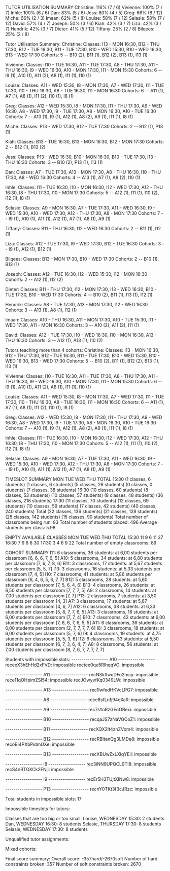 TUTOR UTILISATION SUMMARY
Christine: 116% (7 / 6)
Vivienne: 100% (7 / 7)
Inhle: 100% (6 / 6)
Dan: 83% (5 / 6)
Jess: 80% (4 / 5)
Greg: 66% (8 / 12)
Miche: 66% (2 / 3)
Imaan: 62% (5 / 8)
Louise: 58% (7 / 12)
Selasie: 58% (7 / 12)
David: 57% (4 / 7)
Joseph: 50% (3 / 6)
Kiah: 42% (3 / 7)
Liza: 42% (3 / 7)
Hendrik: 42% (3 / 7)
Dieter: 41% (5 / 12)
Tiffany: 25% (2 / 8)
Bilqees: 25% (2 / 8)

Tutor Utilisation Summary:
Christine:
  Classes: I13 - MON 16:30, B12 - THU 17:30, B12 - TUE 16:30, B11 - TUE 17:30, B10 - WED 15:30, B10 - WED 16:30, B13 - WED 17:30
  Cohorts: 5 -- B10 (2), B11 (1), B12 (2), B13 (1), I13 (1)

Vivienne:
  Classes: I10 - TUE 16:30, A11 - TUE 17:30, A8 - THU 17:30, A11 - THU 16:30, I9 - WED 16:30, A10 - MON 17:30, I11 - MON 15:30
  Cohorts: 6 -- I9 (1), A10 (1), A11 (2), A8 (1), I11 (1), I10 (1)

Louise:
  Classes: A11 - WED 15:30, I8 - MON 17:30, A7 - WED 17:30, I11 - TUE 17:30, I10 - THU 16:30, A8 - TUE 16:30, I11 - MON 16:30
  Cohorts: 6 -- A11 (1), A7 (1), A8 (1), I11 (2), I10 (1), I8 (1)

Greg:
  Classes: A12 - WED 15:30, I8 - MON 17:30, I11 - THU 17:30, A9 - WED 16:30, A8 - WED 17:30, I9 - TUE 17:30, A8 - MON 16:30, A10 - TUE 16:30
  Cohorts: 7 -- A10 (1), I9 (1), A12 (1), A8 (2), A9 (1), I11 (1), I8 (1)

Miche:
  Classes: P13 - WED 17:30, B12 - TUE 17:30
  Cohorts: 2 -- B12 (1), P13 (1)

Kiah:
  Classes: B13 - TUE 16:30, B13 - MON 16:30, B12 - MON 17:30
  Cohorts: 2 -- B12 (1), B13 (2)

Jess:
  Classes: P13 - WED 16:30, B10 - MON 16:30, B10 - TUE 17:30, I13 - THU 16:30
  Cohorts: 3 -- B10 (2), P13 (1), I13 (1)

Dan:
  Classes: A7 - TUE 17:30, A13 - MON 17:30, A8 - THU 16:30, I10 - THU 17:30, A8 - WED 16:30
  Cohorts: 4 -- A13 (1), A7 (1), A8 (2), I10 (1)

Inhle:
  Classes: I11 - TUE 16:30, I10 - MON 16:30, I12 - WED 17:30, A12 - THU 16:30, I8 - THU 17:30, I10 - MON 17:30
  Cohorts: 5 -- A12 (1), I11 (1), I10 (2), I12 (1), I8 (1)

Selasie:
  Classes: A9 - MON 16:30, A7 - TUE 17:30, A11 - WED 16:30, I9 - WED 15:30, A10 - WED 17:30, A12 - THU 17:30, A8 - MON 17:30
  Cohorts: 7 -- I9 (1), A10 (1), A11 (1), A12 (1), A7 (1), A8 (1), A9 (1)

Tiffany:
  Classes: B11 - THU 16:30, I12 - WED 16:30
  Cohorts: 2 -- B11 (1), I12 (1)

Liza:
  Classes: A12 - TUE 17:30, I9 - WED 17:30, B12 - TUE 16:30
  Cohorts: 3 -- I9 (1), A12 (1), B12 (1)

Bilqees:
  Classes: B13 - MON 17:30, B10 - WED 17:30
  Cohorts: 2 -- B10 (1), B13 (1)

Joseph:
  Classes: A12 - TUE 16:30, I12 - WED 15:30, I12 - MON 16:30
  Cohorts: 2 -- A12 (1), I12 (2)

Dieter:
  Classes: B11 - THU 17:30, I12 - MON 17:30, I13 - WED 16:30, B10 - TUE 17:30, B10 - WED 17:30
  Cohorts: 4 -- B10 (2), B11 (1), I13 (1), I12 (1)

Hendrik:
  Classes: A8 - TUE 17:30, A13 - MON 17:30, I12 - WED 16:30
  Cohorts: 3 -- A13 (1), A8 (1), I12 (1)

Imaan:
  Classes: A10 - THU 16:30, A11 - MON 17:30, A10 - TUE 15:30, I11 - WED 17:30, A11 - MON 16:30
  Cohorts: 3 -- A10 (2), A11 (2), I11 (1)

David:
  Classes: A12 - TUE 17:30, I10 - WED 16:30, I10 - MON 16:30, A13 - THU 16:30
  Cohorts: 3 -- A12 (1), A13 (1), I10 (2)

Tutors teaching more than 4 cohorts:
Christine:
  Classes: I13 - MON 16:30, B12 - THU 17:30, B12 - TUE 16:30, B11 - TUE 17:30, B10 - WED 15:30, B10 - WED 16:30, B13 - WED 17:30
  Cohorts: 5 -- B10 (2), B11 (1), B12 (2), B13 (1), I13 (1)

Vivienne:
  Classes: I10 - TUE 16:30, A11 - TUE 17:30, A8 - THU 17:30, A11 - THU 16:30, I9 - WED 16:30, A10 - MON 17:30, I11 - MON 15:30
  Cohorts: 6 -- I9 (1), A10 (1), A11 (2), A8 (1), I11 (1), I10 (1)

Louise:
  Classes: A11 - WED 15:30, I8 - MON 17:30, A7 - WED 17:30, I11 - TUE 17:30, I10 - THU 16:30, A8 - TUE 16:30, I11 - MON 16:30
  Cohorts: 6 -- A11 (1), A7 (1), A8 (1), I11 (2), I10 (1), I8 (1)

Greg:
  Classes: A12 - WED 15:30, I8 - MON 17:30, I11 - THU 17:30, A9 - WED 16:30, A8 - WED 17:30, I9 - TUE 17:30, A8 - MON 16:30, A10 - TUE 16:30
  Cohorts: 7 -- A10 (1), I9 (1), A12 (1), A8 (2), A9 (1), I11 (1), I8 (1)

Inhle:
  Classes: I11 - TUE 16:30, I10 - MON 16:30, I12 - WED 17:30, A12 - THU 16:30, I8 - THU 17:30, I10 - MON 17:30
  Cohorts: 5 -- A12 (1), I11 (1), I10 (2), I12 (1), I8 (1)

Selasie:
  Classes: A9 - MON 16:30, A7 - TUE 17:30, A11 - WED 16:30, I9 - WED 15:30, A10 - WED 17:30, A12 - THU 17:30, A8 - MON 17:30
  Cohorts: 7 -- I9 (1), A10 (1), A11 (1), A12 (1), A7 (1), A8 (1), A9 (1)


TIMESLOT SUMMARY
        MON     TUE     WED     THU     TOTAL
15:30   (1 classes, 6 students) (1 classes, 6 students) (5 classes, 26 students)        (0 classes, 0 students) (7 classes, 38 students)
16:30   (10 classes, 60 students)       (8 classes, 53 students)        (10 classes, 57 students)       (8 classes, 48 students)        (36 classes, 218 students)
17:30   (11 classes, 70 students)       (12 classes, 69 students)       (10 classes, 59 students)       (7 classes, 42 students)        (40 classes, 240 students)
Total   (22 classes, 136 students)      (21 classes, 128 students)      (25 classes, 142 students)      (15 classes, 90 students)
Total number of classrooms being run: 83
Total number of students placed: 496
Average students per class: 5.98


EMPTY AVAILABLE CLASSES
        MON     TUE     WED     THU     TOTAL
15:30   11      9       6       11      37
16:30   7       9       6       8       30
17:30   3       4       6       9       22
Total number of empty classrooms: 89


COHORT SUMMARY
I11:    6 classrooms,   36 students:    at 6,00 students per classroom  [6, 6, 6, 7, 6, 5]
A10:    5 classrooms,   34 students:    at 6,80 students per classroom  [7, 6, 7, 8, 6]
B11:    3 classrooms,   17 students:    at 5,67 students per classroom  [5, 5, 7]
I13:    3 classrooms,   16 students:    at 5,33 students per classroom  [7, 4, 5]
I10:    7 classrooms,   41 students:    at 5,86 students per classroom  [6, 4, 6, 5, 6, 7, 7]
B12:    5 classrooms,   28 students:    at 5,60 students per classroom  [7, 5, 6, 4, 6]
B13:    4 classrooms,   26 students:    at 6,50 students per classroom  [7, 7, 7, 5]
A9:     2 classrooms,   14 students:    at 7,00 students per classroom  [7, 7]
P13:    2 classrooms,   7 students:     at 3,50 students per classroom  [4, 3]
A7:     3 classrooms,   17 students:    at 5,67 students per classroom  [4, 6, 7]
A12:    6 classrooms,   38 students:    at 6,33 students per classroom  [5, 8, 7, 7, 6, 5]
A13:    3 classrooms,   18 students:    at 6,00 students per classroom  [7, 7, 4]
B10:    7 classrooms,   42 students:    at 6,00 students per classroom  [7, 6, 6, 7, 6, 5, 5]
A11:    6 classrooms,   36 students:    at 6,00 students per classroom  [2, 7, 7, 7, 7, 6]
I8:     3 classrooms,   18 students:    at 6,00 students per classroom  [5, 7, 6]
I9:     4 classrooms,   19 students:    at 4,75 students per classroom  [5, 5, 3, 6]
I12:    6 classrooms,   33 students:    at 5,50 students per classroom  [6, 7, 3, 6, 4, 7]
A8:     8 classrooms,   56 students:    at 7,00 students per classroom  [8, 7, 6, 7, 7, 7, 7, 7]


Students with impossible slots:
------------------ A10 ------------------
receeX3hEhHd2xFVD: impossible
rectee0qu5RIhqqVC: impossible

------------------ A11 ------------------
recNSkflwqDFo2mcy: impossible
rece11qOHpimZSI54: impossible
recJOwyvfKq0349LW: impossible

------------------ A13 ------------------
rec1lwfedHKVcLPG7: impossible

------------------ A8 ------------------
rece6sfLnfj94eXaR: impossible

------------------ A9 ------------------
rec7sYoRzGEoOBexi: impossible

------------------ B10 ------------------
recqaJS7zNaVGCoZ1: impossible

------------------ B11 ------------------
recXQX2lt4znZVom4: impossible

------------------ B12 ------------------
recRBltanQg3LMDe8: impossible
recoBi4PXbPidmUXe: impossible

------------------ B13 ------------------
recXBUwZxLXlqYEil: impossible

------------------ I8 ------------------
rec3iNN9UPQCL9TI8: impossible
recS4nRTOXCk2FNji: impossible

------------------ I9 ------------------
recEr5H3TUjtXlNw8: impossible

------------------ P13 ------------------
recnY0TKt3f3cJRzc: impossible

Total students in impossible slots: 17

Impossible timeslots for tutors:



Classes that are too big or too small:
Louise, WEDNESDAY 15:30: 2 students
Dan, WEDNESDAY 16:30: 8 students
Selasie, THURSDAY 17:30: 8 students
Selasie, WEDNESDAY 17:30: 8 students


Unqualified tutor assignments:


Mixed cohorts:


Final score summary:
Overall score: -357hard/-2670soft
Number of hard constraints broken: 357
Number of soft constraints broken: 2670